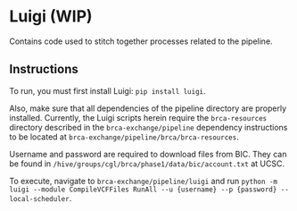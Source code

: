 # Luigi (WIP)

Contains code used to stitch together processes related to the pipeline.

## Instructions

To run, you must first install Luigi: `pip install luigi`.

Also, make sure that all dependencies of the pipeline directory are properly installed. Currently, the Luigi scripts herein require the `brca-resources` directory described in the `brca-exchange/pipeline` dependency instructions to be located at `brca-exchange/pipeline/brca/brca-resources`.

Username and password are required to download files from BIC. They can be found in `/hive/groups/cgl/brca/phase1/data/bic/account.txt` at UCSC.

To execute, navigate to `brca-exchange/pipeline/luigi` and run `python -m luigi --module CompileVCFFiles RunAll --u {username} --p {password} --local-scheduler`.